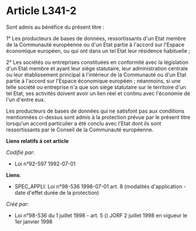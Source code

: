 # Article L341-2

Sont admis au bénéfice du présent titre :

1° Les producteurs de bases de données, ressortissants d'un Etat membre de la Communauté européenne ou d'un Etat partie à
l'accord sur l'Espace économique européen, ou qui ont dans un tel Etat leur résidence habituelle ;

2° Les sociétés ou entreprises constituées en conformité avec la législation d'un Etat membre et ayant leur siège statutaire,
leur administration centrale ou leur établissement principal à l'intérieur de la Communauté ou d'un Etat partie à l'accord
sur l'Espace économique européen ; néanmoins, si une telle société ou entreprise n'a que son siège statutaire sur le
territoire d'un tel Etat, ses activités doivent avoir un lien réel et continu avec l'économie de l'un d'entre eux.

Les producteurs de bases de données qui ne satisfont pas aux conditions mentionnées ci-dessus sont admis à la protection
prévue par le présent titre lorsqu'un accord particulier a été conclu avec l'Etat dont ils sont ressortissants par le Conseil
de la Communauté européenne.

**Liens relatifs à cet article**

_Codifié par_:

  - Loi n°92-597 1992-07-01

**Liens**:

  - SPEC_APPLI: Loi n°98-536 1998-07-01 art. 8 (modalités d'application - date d'effet durée de la protection)

_Créé par_:

  - Loi n°98-536 du 1 juillet 1998 - art. 5 () JORF 2 juillet 1998 en vigueur le 1er janvier 1998
